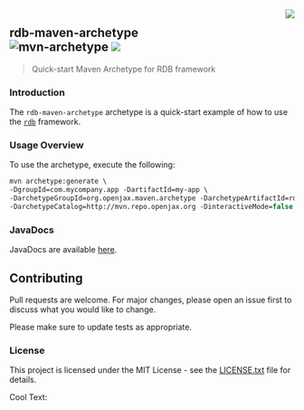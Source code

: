 <img src="https://images.cooltext.com/5195722.png" align="right">

## rdb-maven-archetype<br>![mvn-archetype][mvn-archetype] <a href="https://www.openjax.org/"><img src="https://img.shields.io/badge/OpenJAX--blue.svg"></a>
> Quick-start Maven Archetype for RDB framework

### Introduction

The `rdb-maven-archetype` archetype is a quick-start example of how to use the [`rdb`][rdb] framework.

### Usage Overview

To use the archetype, execute the following:

  ```tcsh
  mvn archetype:generate \
  -DgroupId=com.mycompany.app -DartifactId=my-app \
  -DarchetypeGroupId=org.openjax.maven.archetype -DarchetypeArtifactId=rdb-maven-archetype \
  -DarchetypeCatalog=http://mvn.repo.openjax.org -DinteractiveMode=false
  ```

### JavaDocs

JavaDocs are available [here](https://rdb.openjax.org/javadocs/).

## Contributing

Pull requests are welcome. For major changes, please open an issue first to discuss what you would like to change.

Please make sure to update tests as appropriate.

### License

This project is licensed under the MIT License - see the [LICENSE.txt](LICENSE.txt) file for details.

<a href="http://cooltext.com" target="_top"><img src="https://cooltext.com/images/ct_pixel.gif" width="80" height="15" alt="Cool Text: Logo and Graphics Generator" border="0" /></a>

[mvn-archetype]: https://img.shields.io/badge/mvn-archetype-yellow.svg
[rdb]: /